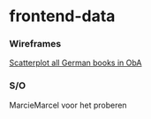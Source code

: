 # frontend-data
### Wireframes

[Scatterplot all German books in ObA](images/screenshot_scatterplot.png)

### S/O
MarcieMarcel voor het proberen